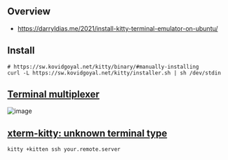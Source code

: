 ## Overview
- https://darryldias.me/2021/install-kitty-terminal-emulator-on-ubuntu/

## Install

```shell
# https://sw.kovidgoyal.net/kitty/binary/#manually-installing
curl -L https://sw.kovidgoyal.net/kitty/installer.sh | sh /dev/stdin
```

## [Terminal multiplexer](https://sw.kovidgoyal.net/kitty/overview/#layouts)

![image](https://user-images.githubusercontent.com/22516811/163237238-5ff8a54e-8d53-4ef8-87cf-c62697193cc8.png)


## [xterm-kitty: unknown terminal type](https://redgreen.no/2020/05/10/kitty-unknown-terminal-type.html)

```shell
kitty +kitten ssh your.remote.server
```